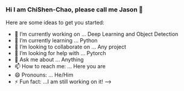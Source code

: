 ### Hi I am ChiShen-Chao, please call me Jason  👋

Here are some ideas to get you started:

- 🔭 I’m currently working on ... Deep Learning and Object Detection
- 🌱 I’m currently learning ... Python 
- 👯 I’m looking to collaborate on ... Any project
- 🤔 I’m looking for help with ... Pytorch
- 💬 Ask me about ... Anything
- 📫 How to reach me: ... Here you are
- 😄 Pronouns: ... He/Him
- ⚡ Fun fact: ...I am still working on it!
-->
